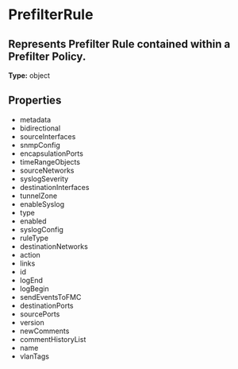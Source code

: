 # PrefilterRule

## Represents Prefilter Rule contained within a Prefilter Policy.

**Type:** object

## Properties
* metadata
* bidirectional
* sourceInterfaces
* snmpConfig
* encapsulationPorts
* timeRangeObjects
* sourceNetworks
* syslogSeverity
* destinationInterfaces
* tunnelZone
* enableSyslog
* type
* enabled
* syslogConfig
* ruleType
* destinationNetworks
* action
* links
* id
* logEnd
* logBegin
* sendEventsToFMC
* destinationPorts
* sourcePorts
* version
* newComments
* commentHistoryList
* name
* vlanTags
